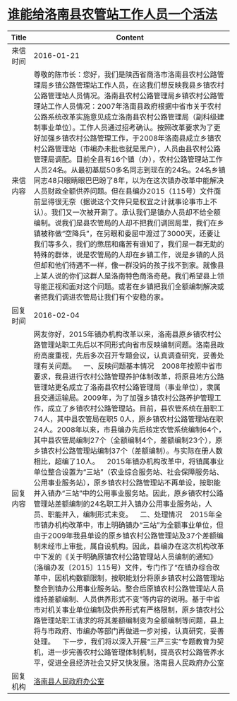 # <a href="http://www.shangluo.gov.cn/zmhd/ldxxxx.jsp?urltype=leadermail.LeaderMailContentUrl&wbtreeid=1112&leadermailid=3478">谁能给洛南县农管站工作人员一个活法</a>
| Title |                                                                                                                                                                                                                                                                                                                                                                                                                                                                 Content                                                                                                                                                                                                                                                                                                                                                                                                                                                                 |
|:-----:|-----------------------------------------------------------------------------------------------------------------------------------------------------------------------------------------------------------------------------------------------------------------------------------------------------------------------------------------------------------------------------------------------------------------------------------------------------------------------------------------------------------------------------------------------------------------------------------------------------------------------------------------------------------------------------------------------------------------------------------------------------------------------------------------------------------------------------------------------------------------------------------------------------------------------------------------|
| 来信时间  | 2016-01-21                                                                                                                                                                                                                                                                                                                                                                                                                                                                                                                                                                                                                                                                                                                                                                                                                                                                                                                              |
| 来信内容  | 尊敬的陈市长：您好，我们是陕西省商洛市洛南县农村公路管理局乡镇公路管理站工作人员，在这我们想反映我县乡镇农村公路管理站人员情况。洛南县农村公路管理局乡镇农村公路管理站工作人员情况：2007年洛南县政府根据中省市关于农村公路系统改革实施意见成立洛南县农村公路管理局（副科级建制事业单位）。工作人员通过招考确认。按照改革要求为了更好加强乡镇农村公路管理工作，于2008年洛南县成立乡镇农村公路管理站（市编办未批也就是黑户），人员由县农村公路管理局调配。目前全县有16个镇（办），农村公路管理站工作人员24名。从最初基层50多名同志到现在的24名。24名乡镇同志48只眼睛眼巴巴盼了8年，以为在这次镇办改革中能解决人员财政全额供养问题。但在县编办2015（115号）文件面前显得很无奈（据说这个文件只是权宜之计就事论事市上不认）。我们又一次被开涮了。承认我们是镇办人员却不给全额编制。说我们是县农管局的人却不把我们调回局里，我们在乡镇被称做“空降兵”，在另眼和委屈中渡过了3000天，还要让我们等多久，我们的憋屈和痛苦有谁知了，我们是一群无助的特殊的群体，说是农管局的人却在乡镇工作，说是乡镇的人员但却和他们待遇不一样，像一群没妈的孩子找不到家。就像县上某人说的你们这群人是洛南特色商洛奇葩。我们希望县上领导能正视和面对这个问题。或者在乡镇把我们全额编制解决或者把我们调进农管局让我们有个安稳的家。                                                                                                                                                                                                                                                                                                                    |
| 回复时间  | 2016-02-04                                                                                                                                                                                                                                                                                                                                                                                                                                                                                                                                                                                                                                                                                                                                                                                                                                                                                                                              |
| 回复内容  | 网友你好，2015年镇办机构改革以来，洛南县原乡镇农村公路管理站职工先后以不同形式向省市反映编制问题。洛南县政府高度重视，先后多次召开专题会议，认真调查研究，妥善处理有关问题。    一、反映问题基本情况    2008年按照中省市要求，我县进行农村公路管理养护体制改革，将原县地方公路管理站更名成立了洛南县农村公路管理局（事业单位），隶属县交通运输局。2009年，为了加强乡镇农村公路养护管理工作，成立了乡镇农村公路管理站。目前，县农管系统在册职工74人，其中县农管局在职5 0人，原乡镇农村公路管理站在职24人。2008年以来，市县编办先后核定农管系统编制64个，其中县农管局编制27个（全额编制4个，差额编制23个），原乡镇农村公路管理站编制37个（差额编制）。与实际在册人数相比，超编了10人。    2015年镇办机构改革中，将镇属事业单位整合设置为“三站”（农业综合服务站、社会保障服务站、公用事业服务站），原乡镇农村公路管理站不再单设，按职能并入镇办“三站”中的公用事业服务站。因此，原乡镇农村公路管理站差额编制的24名职工并入镇办公用事业服务站，人员、职能并入，编制形式未变。    二、处理情况    2015年全市镇办机构改革中，市上明确镇办“三站”为全额事业单位，但由于2009年我县单设的原乡镇农村公路管理站及37个差额编制未经市上审批，属自设机构。因此，县编办在这次机构改革中下发的《关于明确原镇农村公路管理站人员编制的通知》(洛编办发〔2015〕115号）文件，专门作了“在镇办综合改革中，因机构数额限制，按职能划分将原乡镇农村公路管理站整合到镇办公用事业服务站。整合后原镇农村公路管理站人员维持差额编制、人员供养形式不变”等内容的说明。基于中省市对机关事业单位编制及供养形式有严格限制，原乡镇农村公路管理站职工请求的将其差额编制变为全额编制等问题，县上将与市政府、市编办等部门再做进一步对接，认真研究，妥善处理。    下一步，我们将以深入开展“三严三实”专题教育为契机，进一步完善农村公路管理体制机制，提高农村公路管养水平，促进全县经济社会又好又快发展。洛南县人民政府办公室 |
| 回复机构  | <a href="../../categories/agencies/洛南县人民政府办公室.md">洛南县人民政府办公室</a>                                                                                                                                                                                                                                                                                                                                                                                                                                                                                                                                                                                                                                                                                                                                                                                                                                                                        |